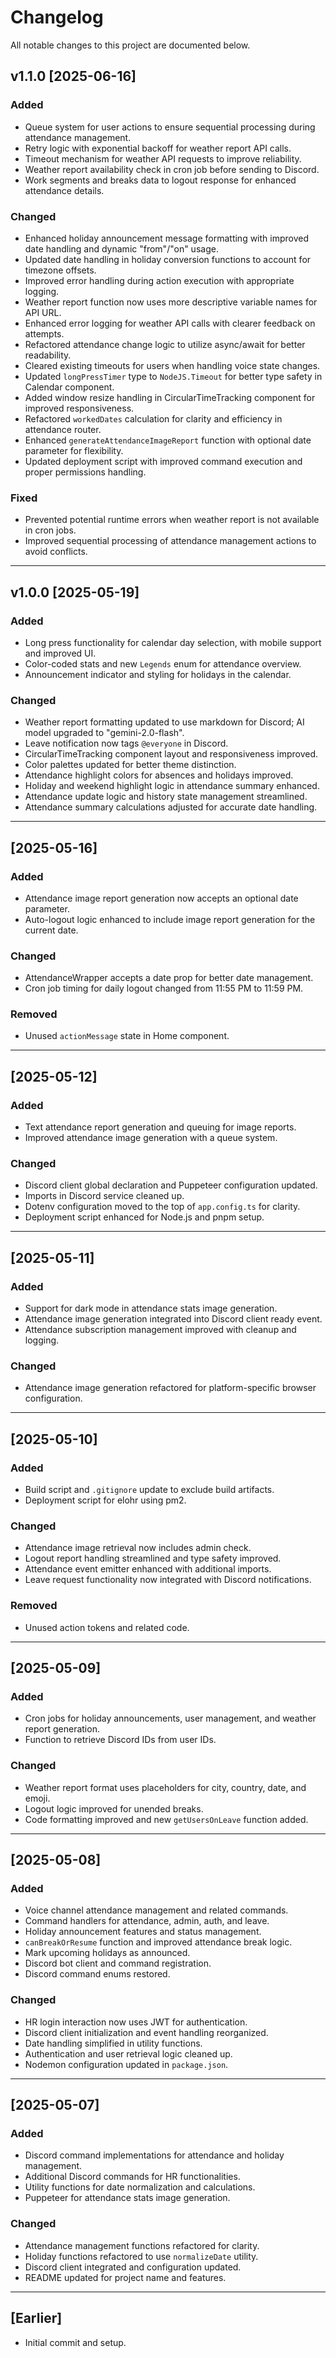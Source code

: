 # Changelog

All notable changes to this project are documented below.

## v1.1.0 [2025-06-16]

### Added

- Queue system for user actions to ensure sequential processing during attendance management.
- Retry logic with exponential backoff for weather report API calls.
- Timeout mechanism for weather API requests to improve reliability.
- Weather report availability check in cron job before sending to Discord.
- Work segments and breaks data to logout response for enhanced attendance details.

### Changed

- Enhanced holiday announcement message formatting with improved date handling and dynamic "from"/"on" usage.
- Updated date handling in holiday conversion functions to account for timezone offsets.
- Improved error handling during action execution with appropriate logging.
- Weather report function now uses more descriptive variable names for API URL.
- Enhanced error logging for weather API calls with clearer feedback on attempts.
- Refactored attendance change logic to utilize async/await for better readability.
- Cleared existing timeouts for users when handling voice state changes.
- Updated `longPressTimer` type to `NodeJS.Timeout` for better type safety in Calendar component.
- Added window resize handling in CircularTimeTracking component for improved responsiveness.
- Refactored `workedDates` calculation for clarity and efficiency in attendance router.
- Enhanced `generateAttendanceImageReport` function with optional date parameter for flexibility.
- Updated deployment script with improved command execution and proper permissions handling.

### Fixed

- Prevented potential runtime errors when weather report is not available in cron jobs.
- Improved sequential processing of attendance management actions to avoid conflicts.

---

## v1.0.0 [2025-05-19]

### Added

- Long press functionality for calendar day selection, with mobile support and improved UI.
- Color-coded stats and new `Legends` enum for attendance overview.
- Announcement indicator and styling for holidays in the calendar.

### Changed

- Weather report formatting updated to use markdown for Discord; AI model upgraded to "gemini-2.0-flash".
- Leave notification now tags `@everyone` in Discord.
- CircularTimeTracking component layout and responsiveness improved.
- Color palettes updated for better theme distinction.
- Attendance highlight colors for absences and holidays improved.
- Holiday and weekend highlight logic in attendance summary enhanced.
- Attendance update logic and history state management streamlined.
- Attendance summary calculations adjusted for accurate date handling.

---

## [2025-05-16]

### Added

- Attendance image report generation now accepts an optional date parameter.
- Auto-logout logic enhanced to include image report generation for the current date.

### Changed

- AttendanceWrapper accepts a date prop for better date management.
- Cron job timing for daily logout changed from 11:55 PM to 11:59 PM.

### Removed

- Unused `actionMessage` state in Home component.

---

## [2025-05-12]

### Added

- Text attendance report generation and queuing for image reports.
- Improved attendance image generation with a queue system.

### Changed

- Discord client global declaration and Puppeteer configuration updated.
- Imports in Discord service cleaned up.
- Dotenv configuration moved to the top of `app.config.ts` for clarity.
- Deployment script enhanced for Node.js and pnpm setup.

---

## [2025-05-11]

### Added

- Support for dark mode in attendance stats image generation.
- Attendance image generation integrated into Discord client ready event.
- Attendance subscription management improved with cleanup and logging.

### Changed

- Attendance image generation refactored for platform-specific browser configuration.

---

## [2025-05-10]

### Added

- Build script and `.gitignore` update to exclude build artifacts.
- Deployment script for elohr using pm2.

### Changed

- Attendance image retrieval now includes admin check.
- Logout report handling streamlined and type safety improved.
- Attendance event emitter enhanced with additional imports.
- Leave request functionality now integrated with Discord notifications.

### Removed

- Unused action tokens and related code.

---

## [2025-05-09]

### Added

- Cron jobs for holiday announcements, user management, and weather report generation.
- Function to retrieve Discord IDs from user IDs.

### Changed

- Weather report format uses placeholders for city, country, date, and emoji.
- Logout logic improved for unended breaks.
- Code formatting improved and new `getUsersOnLeave` function added.

---

## [2025-05-08]

### Added

- Voice channel attendance management and related commands.
- Command handlers for attendance, admin, auth, and leave.
- Holiday announcement features and status management.
- `canBreakOrResume` function and improved attendance break logic.
- Mark upcoming holidays as announced.
- Discord bot client and command registration.
- Discord command enums restored.

### Changed

- HR login interaction now uses JWT for authentication.
- Discord client initialization and event handling reorganized.
- Date handling simplified in utility functions.
- Authentication and user retrieval logic cleaned up.
- Nodemon configuration updated in `package.json`.

---

## [2025-05-07]

### Added

- Discord command implementations for attendance and holiday management.
- Additional Discord commands for HR functionalities.
- Utility functions for date normalization and calculations.
- Puppeteer for attendance stats image generation.

### Changed

- Attendance management functions refactored for clarity.
- Holiday functions refactored to use `normalizeDate` utility.
- Discord client integrated and configuration updated.
- README updated for project name and features.

---

## [Earlier]

- Initial commit and setup.
